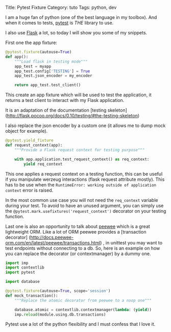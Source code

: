 Title: Pytest Fixture
Category: tuto
Tags: python, dev

I am a huge fan of python (one of the best language in my toolbox). And
when it comes to tests, [pytest](http://pytest.org/) is *THE* library to use.

I also use [Flask](http://flask.pocoo.org/) a lot, so today I will show you
some of my snippets.

First one the app fixture:

```python
@pytest.fixture(autouse=True)
def app():
    """Load flask in testing mode"""
    app_test = myapp
    app_test.config['TESTING'] = True
    app_test.json_encoder = my_encoder

    return app_test.test_client()
```

This create an app fixture which will be used to test the application, it 
returns a test client to interact with my Flask application.

It is an adaptation of the documentation [testing skeleton]
(http://flask.pocoo.org/docs/0.10/testing/#the-testing-skeleton)

I also replace the json encoder by a custom one (it allows me to dump mock 
object for example).

```python
@pytest.yield_fixture
def request_context(app):
    """Provide a Flask request context for testing purpose"""

    with app.application.test_request_context() as req_context:
        yield req_context
```

This one applies a request context on a testing function, this can be 
useful if you manipulate werzeug interactions (flask request attribute mostly).
This has to be use when the 
`RuntimeError: working outside of application context` error is raised.

In the most common use case you will not need the `req_context` variable during
your test. To avoid to have an unused argument, you can simply use the 
`@pytest.mark.usefixtures('request_context')` decorator on your testing 
function.

Last one is also an opportunity to talk about 
[peewee](http://peewee.readthedocs.org/en/latest/) which is a great lightweight 
ORM. Like a lot of ORM peewee provides a [transaction decorator]
(http://docs.peewee-orm.com/en/latest/peewee/transactions.html)
, in unittest you may want to test endpoints without connecting to a db.
So, here is an example on how you can replace the decorator 
(or contextmanager) by a dummy one.

```python
import imp
import contextlib
import pytest

import database

@pytest.fixture(autouse=True, scope='session')
def mock_transaction():
    """Replace the atomic decorator from peewee to a noop one"""

    database.atomic = contextlib.contextmanager(lambda: (yield))
    imp.reload(module.using.db.transactions)
```

Pytest use a lot of the python flexibility and I must confess that I love it.

